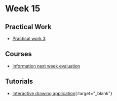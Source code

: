 # Week 15

## Practical Work

 - [Practical work 3](../../practical-works/practical-work-3/)

## Courses

- [Information next week evaluation](https://heig-vd-web.github.io/web-course/educational-objectives/part-3/)

## Tutorials

 - [Interactive drawing application](https://docs.beescreens.ch/tutorials/create-an-interactive-drawing-application/introduction/){:target="_blank"}
